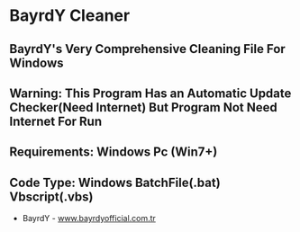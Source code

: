 # BayrdY Cleaner
BayrdY's Very Comprehensive Cleaning File For Windows
---
Warning:
This Program Has an Automatic Update Checker(Need Internet)
But Program Not Need Internet For Run
---
Requirements:
Windows Pc (Win7+)
---
Code Type:
Windows BatchFile(.bat)
Vbscript(.vbs)
---
- BayrdY - 
www.bayrdyofficial.com.tr
